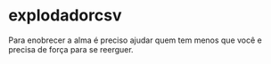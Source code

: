 # explodadorcsv
Para enobrecer a alma é preciso ajudar quem tem menos que você e precisa de força para se reerguer.
